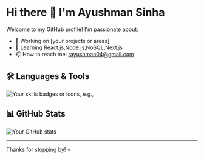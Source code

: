 # Hi there 👋 I'm Ayushman Sinha

Welcome to my GitHub profile! I'm passionate about:

- 🔭 Working on [your projects or areas]
- 🌱 Learning React.js,Node.js,NoSQL,Next.js
- 📫 How to reach me: rayushman04@gmail.com

## 🛠️ Languages & Tools

![Your skills badges or icons, e.g.,](https://skillicons.dev/icons?i=python,js,react,html,css,git,c++)

## 📊 GitHub Stats

![Your GitHub stats](https://github-readme-stats.vercel.app/api?username=yourusername&show_icons=true&theme=default)

<!-- You can also add GitHub streaks, top languages, etc. -->

---

Thanks for stopping by! ⭐️
